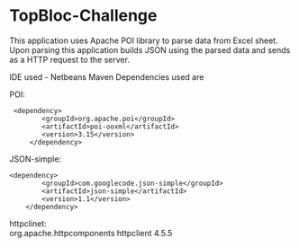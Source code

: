# TopBloc-Challenge

This application uses Apache POI library to parse data from Excel sheet. Upon parsing this application builds JSON using the parsed data and sends as a HTTP request to the server.

IDE used - Netbeans 
Maven Dependencies used are

POI:     
 
	 <dependency>
            <groupId>org.apache.poi</groupId>
            <artifactId>poi-ooxml</artifactId>
            <version>3.15</version>
         </dependency>

JSON-simple:  
    
	<dependency>
            <groupId>com.googlecode.json-simple</groupId>
            <artifactId>json-simple</artifactId>
            <version>1.1</version>
        </dependency>

httpclinet:      
	<dependency>
            <groupId>org.apache.httpcomponents</groupId>
            <artifactId>httpclient</artifactId>
            <version>4.5.5</version>
	</dependency>
